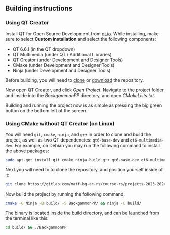 ## Building instructions

### Using QT Creator
Install QT for Open Source Development from [qt.io](https://www.qt.io/download-open-source). While installing, make sure to select **Custom installation** and select the following components:
- QT 6.6.1 (in the QT dropdown)
- QT Multimedia (under QT / Additional Libraries)
- QT Creator (under Development and Designer Tools)
- CMake (under Development and Designer Tools)
- Ninja (under Development and Designer Tools)

Before building, you will need to [clone](https://docs.gitlab.com/ee/gitlab-basics/start-using-git.html#choose-a-repository) or [download](https://gitlab.com/matf-bg-ac-rs/course-rs/projects-2023-2024/backgammon/-/archive/main/backgammon-main.zip) the repository.

Now open QT Creator, and click _Open Project_. Navigate to the project folder and inside into the _BackgammonPP_ directory, and open _CMakeLists.txt_. 

Building and running the project now is as simple as pressing the big green button on the bottom left of the screen.

### Using CMake without QT Creator (on Linux)
You will need `git`, `cmake`, `ninja`, and `g++` in order to clone and build the project, as well as two QT dependencies: `qt6-base-dev` and `qt6-multimedia-dev`. For example, on Debian you may run the following command to install the above packages:
```bash
sudo apt-get install git cmake ninja-build g++ qt6-base-dev qt6-multimedia-dev
```

Next you will need to to clone the repository, and position yourself inside of it:
```bash
git clone https://gitlab.com/matf-bg-ac-rs/course-rs/projects-2023-2024/backgammon.git && cd ./backgammon
```

Now build the project by running the following command:
```bash
cmake -G Ninja -B build/ -S BackgammonPP/ && ninja -C build/
```

The binary is located inside the build directory, and can be launched from the terminal like this:
```bash
cd build/ && ./BackgammonPP
```
